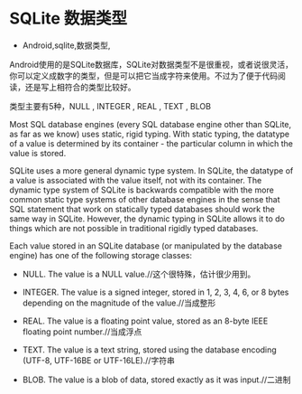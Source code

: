 # SQLite 数据类型
- Android,sqlite,数据类型,

Android使用的是SQLite数据库，SQLite对数据类型不是很重视，或者说很灵活，你可以定义成数字的类型，但是可以把它当成字符来使用。不过为了便于代码阅读，还是写上相符合的类型比较好。




类型主要有5种，NULL , INTEGER , REAL , TEXT , BLOB

Most SQL database engines (every SQL database engine other than SQLite, as far as we know) uses static, rigid typing. With static typing, the datatype of a value is determined by its container - the particular column in which the value is stored.

SQLite uses a more general dynamic type system. In SQLite, the datatype of a value is associated with the value itself, not with its container. The dynamic type system of SQLite is backwards compatible with the more common static type systems of other database engines in the sense that SQL statement that work on statically typed databases should work the same way in SQLite. However, the dynamic typing in SQLite allows it to do things which are not possible in traditional rigidly typed databases.

Each value stored in an SQLite database (or manipulated by the database engine) has one of the following storage classes:

* NULL. The value is a NULL value.//这个很特殊，估计很少用到。

* INTEGER. The value is a signed integer, stored in 1, 2, 3, 4, 6, or 8 bytes depending on the magnitude of the value.//当成整形

* REAL. The value is a floating point value, stored as an 8-byte IEEE floating point number.//当成浮点

* TEXT. The value is a text string, stored using the database encoding (UTF-8, UTF-16BE or UTF-16LE).//字符串

* BLOB. The value is a blob of data, stored exactly as it was input.//二进制